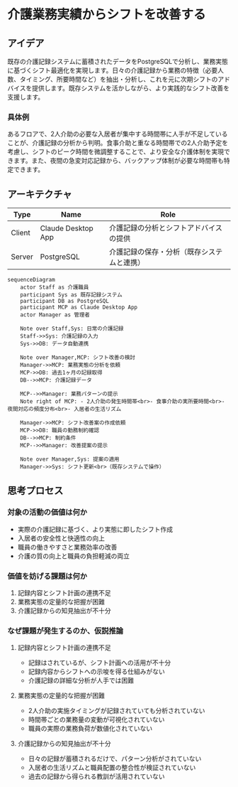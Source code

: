# 介護業務実績からシフトを改善する

## アイデア
既存の介護記録システムに蓄積されたデータをPostgreSQLで分析し、業務実態に基づくシフト最適化を実現します。日々の介護記録から業務の特徴（必要人数、タイミング、所要時間など）を抽出・分析し、これを元に次期シフトのアドバイスを提供します。既存システムを活かしながら、より実践的なシフト改善を支援します。

### 具体例
あるフロアで、2人介助の必要な入居者が集中する時間帯に人手が不足していることが、介護記録の分析から判明。食事介助と重なる時間帯での2人介助予定を考慮し、シフトのピーク時間を微調整することで、より安全な介護体制を実現できます。また、夜間の急変対応記録から、バックアップ体制が必要な時間帯も特定できます。

## アーキテクチャ

| Type | Name | Role |
|--|--|--|
| Client | Claude Desktop App | 介護記録の分析とシフトアドバイスの提供 |
| Server | PostgreSQL | 介護記録の保存・分析（既存システムと連携） |

```mermaid
sequenceDiagram
    actor Staff as 介護職員
    participant Sys as 既存記録システム
    participant DB as PostgreSQL
    participant MCP as Claude Desktop App
    actor Manager as 管理者
    
    Note over Staff,Sys: 日常の介護記録
    Staff->>Sys: 介護記録の入力
    Sys->>DB: データ自動連携
    
    Note over Manager,MCP: シフト改善の検討
    Manager->>MCP: 業務実態の分析を依頼
    MCP->>DB: 過去1ヶ月の記録取得
    DB-->>MCP: 介護記録データ
    
    MCP-->>Manager: 業務パターンの提示
    Note right of MCP: - 2人介助の発生時間帯<br>- 食事介助の実所要時間<br>- 夜間対応の頻度分布<br>- 入居者の生活リズム
    
    Manager->>MCP: シフト改善案の作成依頼
    MCP->>DB: 職員の勤務制約確認
    DB-->>MCP: 制約条件
    MCP-->>Manager: 改善提案の提示
    
    Note over Manager,Sys: 提案の適用
    Manager->>Sys: シフト更新<br>（既存システムで操作）
```

## 思考プロセス

### 対象の活動の価値は何か
- 実際の介護記録に基づく、より実態に即したシフト作成<br>
- 入居者の安全性と快適性の向上<br>
- 職員の働きやすさと業務効率の改善<br>
- 介護の質の向上と職員の負担軽減の両立

### 価値を妨げる課題は何か
1. 記録内容とシフト計画の連携不足<br>
2. 業務実態の定量的な把握が困難<br>
3. 介護記録からの知見抽出が不十分

### なぜ課題が発生するのか、仮説推論
1. 記録内容とシフト計画の連携不足
    - 記録はされているが、シフト計画への活用が不十分<br>
    - 記録内容からシフトへの示唆を得る仕組みがない<br>
    - 介護記録の詳細な分析が人手では困難

2. 業務実態の定量的な把握が困難
    - 2人介助の実施タイミングが記録されていても分析されていない<br>
    - 時間帯ごとの業務量の変動が可視化されていない<br>
    - 職員の実際の業務負荷が数値化されていない

3. 介護記録からの知見抽出が不十分
    - 日々の記録が蓄積されるだけで、パターン分析がされていない<br>
    - 入居者の生活リズムと職員配置の整合性が検証されていない<br>
    - 過去の記録から得られる教訓が活用されていない